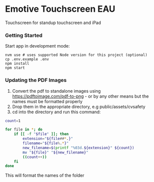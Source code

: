 # Emotive Touchscreen EAU

Touchscreen for standup touchscreen and iPad

### Getting Started

Start app in development mode:

```shell
nvm use # uses supported Node version for this project (optional)
cp .env.example .env
npm install
npm start
```

### Updating the PDF Images
1. Convert the pdf to standalone images using https://pdftoimage.com/pdf-to-png - or by any other means but the names must be formatted properly
2. Drop them in the appropriate directory, e.g public/assets/cvsafety
3. cd into the directory and run this command:

```bash
count=1

for file in *; do
    if [[ -f "$file" ]]; then
        extension="${file##*.}"
        filename="${file%.*}"
        new_filename=$(printf "%03d.${extension}" ${count})
        mv "${file}" "${new_filename}"
        ((count++))
    fi
done
```
This will format the names of the folder 